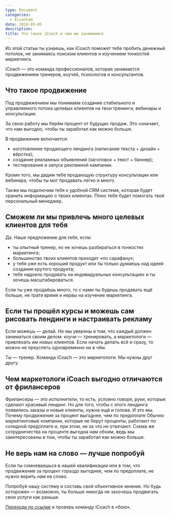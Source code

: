 ```yaml
---
type: Document
categories:
  - klientam
date: 2018-03-05
description: 
title: Что такое iCoach и чем мы занимаемся
---
```

Из этой статьи ты узнаешь, как iCoach поможет тебе пробить денежный потолок, не занимаясь поиском клиентов и изучением тонкостей маркетинга.

iCoach — это команда профессионалов, которая занимается продвижением тренеров, коучей, психологов и консультантов.

## Что такое продвижение

Под продвижением мы понимаем создание стабильного и управляемого потока целевых клиентов на твои тренинги, вебинары и консультации.

За свою работу мы берём процент от будущих продаж. Это означает, что нам выгодно, чтобы ты заработал как можно больше.

В продвижение включается:

* изготовление продающего лендинга (написание текста + дизайн + вёрстка);
* создание рекламных объявлений (заголовок + текст + баннер);
* тестирование и запуск рекламной кампании.

Кроме того, мы дадим тебе продающую структуру консультации или вебинара, чтобы ты мог продавать легко и много.

Также мы подключим тебя к удобной CRM системе, которая будет хранить информацию о твоих клиентах. Плюс тебе будет помогать твой персональный менеджер.

## Сможем ли мы привлечь много целевых клиентов для тебя

Да. Наше предложение для тебя, если:

* ты опытный тренер, но не хочешь разбираться в тонкостях маркетинга;
* большинство твоих клиентов приходят «по сарафану»;
* у тебя уже есть хороший продукт или ты только думаешь над идеей создания крутого продукта;
* тебе надоело продавать на индивидуальных консультациях и ты хочешь масштабироваться.

Если ты уже продаёшь много, то с нами ты будешь продавать ещё больше, не тратя время и нервы на изучение маркетинга.

## Если ты прошёл курсы и можешь сам рисовать лендинги и настраивать рекламу

Если можешь — делай. Но мы уверены в том, что каждый должен заниматься своим делом: коучи — тренировать, а маркетологи — привлекать им новых клиентов. Если начать делать всё и сразу, то можно не преуспеть одновременно ни в чём.

Ты — тренер. Команда iCoach — это маркетологи. Мы нужны друг другу.

## Чем маркетологи iCoach выгодно отличаются от фрилансеров

Фрилансеры — это исполнители, то есть, условно говоря, руки, которые сделают красивый лендинг. Но для того, чтобы с этого лендинга появились заказы и новые клиенты, нужна ещё и голова. И это мы.
Почему продвижение за процент выгоднее, чем по предоплате
Обычно маркетинговые компании, которые не берут проценты, работают по солидной предоплате и, при этом, ни за что не отвечают. Схема же сотрудничества на проценте выгодна нам обоим, ведь мы заинтересованы в том, чтобы ты заработал как можно больше.

## Не верь нам на слово — лучше попробуй

Если ты сомневаешься в нашей квалификации или в том, что продвижение за процент гораздо выгоднее, чем по предоплате, не нужно верить нам на слово.

Попробуй нашу систему и составь своё объективное мнение. Но будь осторожен — возможно, ты больше никогда не захочешь продвигать свои услуги как раньше.

[Переходи по ссылке](https://goo.gl/CMKTmr) и проверь команду iCoach в «бою».
